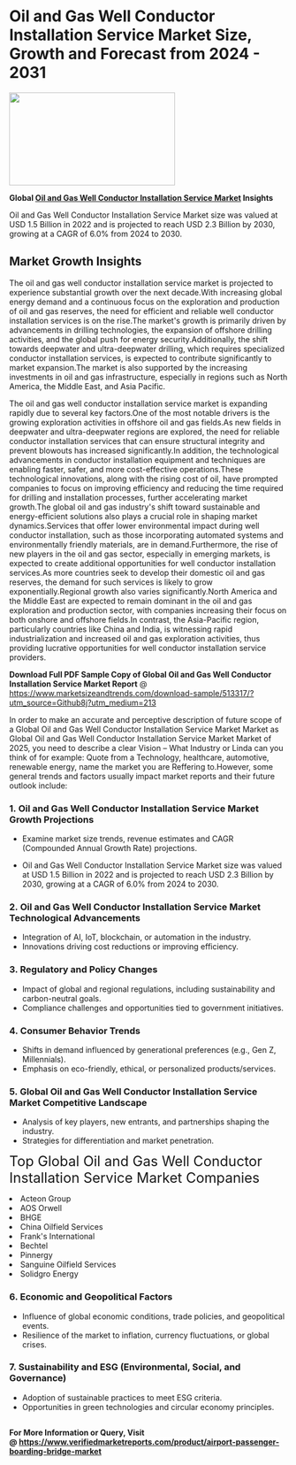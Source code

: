 <H1>Oil and Gas Well Conductor Installation Service Market Size, Growth and Forecast from 2024 - 2031</H1><img class="aligncenter size-medium wp-image-584254" src="https://thirdeyenews.in/wp-content/uploads/2024/09/Global-Market-Research-300x168.jpeg" alt="" width="300" height="168" /><p><strong>Global&nbsp;<a href="https://www.marketsizeandtrends.com/download-sample/513317/?utm_source=Github8j?utm_medium=213">Oil and Gas Well Conductor Installation Service Market</a> Insights</strong></p><p>Oil and Gas Well Conductor Installation Service Market size was valued at USD 1.5 Billion in 2022 and is projected to reach USD 2.3 Billion by 2030, growing at a CAGR of 6.0% from 2024 to 2030.</p><p><h2>Market Growth Insights</h2> <p>The oil and gas well conductor installation service market is projected to experience substantial growth over the next decade.With increasing global energy demand and a continuous focus on the exploration and production of oil and gas reserves, the need for efficient and reliable well conductor installation services is on the rise.The market's growth is primarily driven by advancements in drilling technologies, the expansion of offshore drilling activities, and the global push for energy security.Additionally, the shift towards deepwater and ultra-deepwater drilling, which requires specialized conductor installation services, is expected to contribute significantly to market expansion.The market is also supported by the increasing investments in oil and gas infrastructure, especially in regions such as North America, the Middle East, and Asia Pacific.</p> <p>The oil and gas well conductor installation service market is expanding rapidly due to several key factors.One of the most notable drivers is the growing exploration activities in offshore oil and gas fields.As new fields in deepwater and ultra-deepwater regions are explored, the need for reliable conductor installation services that can ensure structural integrity and prevent blowouts has increased significantly.In addition, the technological advancements in conductor installation equipment and techniques are enabling faster, safer, and more cost-effective operations.These technological innovations, along with the rising cost of oil, have prompted companies to focus on improving efficiency and reducing the time required for drilling and installation processes, further accelerating market growth.The global oil and gas industry's shift toward sustainable and energy-efficient solutions also plays a crucial role in shaping market dynamics.Services that offer lower environmental impact during well conductor installation, such as those incorporating automated systems and environmentally friendly materials, are in demand.Furthermore, the rise of new players in the oil and gas sector, especially in emerging markets, is expected to create additional opportunities for well conductor installation services.As more countries seek to develop their domestic oil and gas reserves, the demand for such services is likely to grow exponentially.Regional growth also varies significantly.North America and the Middle East are expected to remain dominant in the oil and gas exploration and production sector, with companies increasing their focus on both onshore and offshore fields.In contrast, the Asia-Pacific region, particularly countries like China and India, is witnessing rapid industrialization and increased oil and gas exploration activities, thus providing lucrative opportunities for well conductor installation service providers.<p><span class=""><strong>Download Full PDF Sample Copy of Global Oil and Gas Well Conductor Installation Service Market Report</strong> @ <a href="https://www.marketsizeandtrends.com/download-sample/513317/?utm_source=Github8j?utm_medium=213" target="_blank">https://www.marketsizeandtrends.com/download-sample/513317/?utm_source=Github8j?utm_medium=213</a></span></p><p>In order to make an accurate and perceptive description of future scope of a Global&nbsp;Oil and Gas Well Conductor Installation Service Market Market as Global&nbsp;Oil and Gas Well Conductor Installation Service Market Market of 2025, you need to describe a clear Vision &ndash; What Industry or Linda can you think of for example: Quote from a Technology, healthcare, automotive, renewable energy, name the market you are Reffering to.However, some general trends and factors usually impact market reports and their future outlook include:</p><h3>1.&nbsp;<strong>Oil and Gas Well Conductor Installation Service Market Growth Projections</strong></h3><ul><li>Examine market size trends, revenue estimates and CAGR (Compounded Annual Growth Rate) projections.</li><li><p>Oil and Gas Well Conductor Installation Service Market size was valued at USD 1.5 Billion in 2022 and is projected to reach USD 2.3 Billion by 2030, growing at a CAGR of 6.0% from 2024 to 2030.</p></li></ul><h3>2.&nbsp;<strong>Oil and Gas Well Conductor Installation Service Market Technological Advancements</strong></h3><ul><li>Integration of AI, IoT, blockchain, or automation in the industry.</li><li>Innovations driving cost reductions or improving efficiency.</li></ul><h3>3.&nbsp;<strong>Regulatory and Policy Changes</strong></h3><ul><li>Impact of global and regional regulations, including sustainability and carbon-neutral goals.</li><li>Compliance challenges and opportunities tied to government initiatives.</li></ul><h3>4.&nbsp;<strong>Consumer Behavior Trends</strong></h3><ul><li>Shifts in demand influenced by generational preferences (e.g., Gen Z, Millennials).</li><li>Emphasis on eco-friendly, ethical, or personalized products/services.</li></ul><h3>5.&nbsp;<strong>Global Oil and Gas Well Conductor Installation Service Market Competitive Landscape</strong></h3><ul><li>Analysis of key players, new entrants, and partnerships shaping the industry.</li><li>Strategies for differentiation and market penetration.</li></ul><p data-pm-slice="1 1 []"><span style="color: inherit; font-family: inherit; font-size: 25px;">Top Global Oil and Gas Well Conductor Installation Service Market Companies</span></p><div class="" data-test-id=""><p><li>Acteon Group</li><li> AOS Orwell</li><li> BHGE</li><li> China Oilfield Services</li><li> Frank's International</li><li> Bechtel</li><li> Pinnergy</li><li> Sanguine Oilfield Services</li><li> Solidgro Energy</li></p></div><h3>6.&nbsp;<strong>Economic and Geopolitical Factors</strong></h3><ul><li>Influence of global economic conditions, trade policies, and geopolitical events.</li><li>Resilience of the market to inflation, currency fluctuations, or global crises.</li></ul><h3>7.&nbsp;<strong>Sustainability and ESG (Environmental, Social, and Governance)</strong></h3><ul><li>Adoption of sustainable practices to meet ESG criteria.</li><li>Opportunities in green technologies and circular economy principles.</li></ul><h2><strong style="font-size: 14px;">For More Information or Query, Visit @&nbsp;</strong><a style="background-color: #ffffff; font-size: 14px;" href="https://www.marketsizeandtrends.com/report/oil-and-gas-well-conductor-installation-service-market/" target="_blank">https://www.verifiedmarketreports.com/product/airport-passenger-boarding-bridge-market</a></h2>